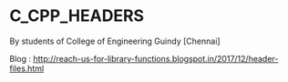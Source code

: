 # C_CPP_HEADERS
By students of College of Engineering Guindy [Chennai]

Blog : http://reach-us-for-library-functions.blogspot.in/2017/12/header-files.html
